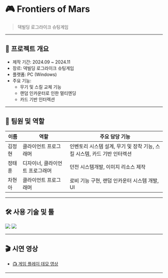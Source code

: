 # 🎮 Frontiers of Mars

> 덱빌딩 로그라이크 슈팅게임

---

## 📌 프로젝트 개요

- 제작 기간: 2024.09 ~ 2024.11  
- 장르: 덱빌딩 로그라이크 슈팅게임
- 플랫폼: PC (Windows)  
- 주요 기능:
  - 무기 및 스킬 교체 기능
  - 랜덤 인카운터로 인한 멀티엔딩
  - 카드 기반 인터렉션
  

---

## 👥 팀원 및 역할

| 이름   | 역할                 | 주요 담당 기능                                               |
|--------|----------------------|--------------------------------------------------------------|
| 김정현 | 클라이언트 프로그래머 | 인벤토리 시스템 설계, 무기 및 장착 기능, 스킬 시스템, 카드 기반 인터렉션|
| 정태훈 | 디자이너, 클라이언트 프로그래머 | 던전 시스템개발, 이미지 리소스 제작|
| 차현아 | 클라이언트 프로그래머 | 로비 기능 구현, 랜덤 인카운터 시스템 개발, UI|

---

## 🛠 사용 기술 및 툴

<p align="left">
  <img src="https://img.shields.io/badge/Unity6-black?logo=unity" />
  <img src="https://img.shields.io/badge/C%23-239120?logo=c-sharp&logoColor=white" />
</p>

---

## 🎬 시연 영상

- [📺 게임 플레이 데모 영상](https://www.youtube.com/watch?v=rs7eIDn_kDI)

---

